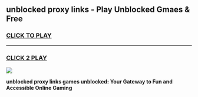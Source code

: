 
## unblocked proxy links - Play Unblocked Gmaes & Free
<h3>
<a href="https://news.freeplayer.one?title=unblocked_proxy_links&ref=23F">CLICK TO PLAY</a></h3>
<hr>

<h3>
<a href="https://news.freeplayer.one?title=unblocked_proxy_links&ref=23F">CLICK 2 PLAY</a>
  
</h3>

<a href="https://news.freeplayer.one?title=unblocked_proxy_links&ref=23F/"><img src="https://clearcache.store/games.png"></a>


**unblocked proxy links games unblocked: Your Gateway to Fun and Accessible Online Gaming**
